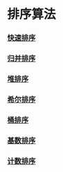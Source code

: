 # 排序算法

### [快速排序](fast.js)

### [归并排序](merge.js)

### [堆排序](heap.js)

### [希尔排序](shell.js)

### [桶排序](bucket.js)

### [基数排序](radix.js)

### [计数排序](count.js)
